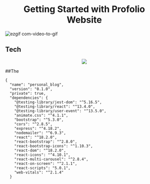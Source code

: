 <h1 align="center">Getting Started with Profolio Website</h1> 

<p align="center">
  
![ezgif com-video-to-gif](https://github.com/Rajeevann/Personal_Blog/assets/130212215/3bb6c67c-fb61-49a7-ab27-d64dd25686fb)

</p>

## Tech 
<p align="center">
  <a href="https://skillicons.dev">
    <img src="https://skillicons.dev/icons?i=html,css,react,nodejs,express" />
  </a>
</p>

##The 
```
{
  "name": "personal_blog",
  "version": "0.1.0",
  "private": true,
  "dependencies": {
    "@testing-library/jest-dom": "^5.16.5",
    "@testing-library/react": "^13.4.0",
    "@testing-library/user-event": "^13.5.0",
    "animate.css": "^4.1.1",
    "bootstrap": "^5.3.0",
    "cors": "^2.8.5",
    "express": "^4.18.2",
    "nodemailer": "^6.9.3",
    "react": "^18.2.0",
    "react-bootstrap": "^2.8.0",
    "react-bootstrap-icons": "^1.10.3",
    "react-dom": "^18.2.0",
    "react-icons": "^4.10.1",
    "react-multi-carousel": "^2.8.4",
    "react-on-screen": "^2.1.1",
    "react-scripts": "5.0.1",
    "web-vitals": "^2.1.4"
  }
  ```
